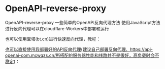 # OpenAPI-reverse-proxy
OpenAPI-reverse-proxy 一些简单的OpenAPI反向代理方法
使用JavaScript方法进行反向代理可以在cloudflare-Workers中部署和运行

也可以使用宝塔(bt.cn)进行快速反向代理，教程：
<a href="https://www.mcwqzs.com/51d7cc18-89cd-4315-82c9-26b15d72a6de/" target="_black">

也可以直接使用我部署好的API反向代理(建议自己部署反向代理，https://api-openai-com.mcwqzs.cn/所搭配的服务器性能和线路并不是很好，高负载时会不稳定)：
<a href="https://api-openai-com.mcwqzs.cn/" target="_black">

